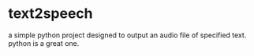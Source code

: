 # text2speech
a simple python project designed to
output an audio file of specified text. python is a great one.

